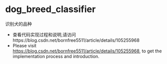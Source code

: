 # dog_breed_classifier
识别犬的品种
* 查看代码实现过程和说明,请访问https://blog.csdn.net/bornfree5511/article/details/105255968
* Please visit https://blog.csdn.net/bornfree5511/article/details/105255968, to get the implementation process and introduction.
